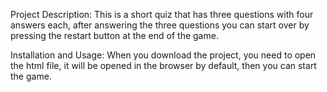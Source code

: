 Project Description:
This is a short quiz that has three questions with four answers each, 
after answering the three questions you can start over by pressing the restart button at the end of the game.

Installation and Usage:
When you download the project, you need to open the html file, 
it will be opened in the browser by default, then you can start the game.
